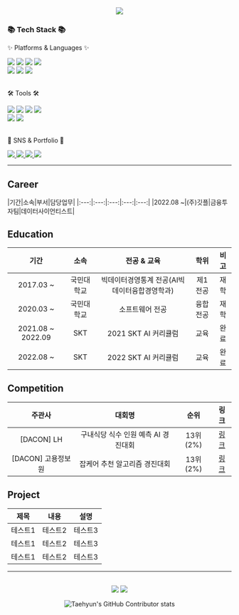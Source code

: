 <!--
**shjang2020/shjang2020** is a ✨ _special_ ✨ repository because its `README.md` (this file) appears on your GitHub profile.

Here are some ideas to get you started:

- 🔭 I’m currently working on ...
- 🌱 I’m currently learning ...
- 👯 I’m looking to collaborate on ...
- 🤔 I’m looking for help with ...
- 💬 Ask me about ...
- 📫 How to reach me: ...
- 😄 Pronouns: ...
- ⚡ Fun fact: ...
-->
<div align=center>
	<img src="https://capsule-render.vercel.app/api?type=waving&color=auto&height=200&section=header&text=SeongHyeon%20Github!&fontSize=90" />	
</div>
<div>
	<h3>📚 Tech Stack 📚</h3>
	<p>✨ Platforms & Languages ✨</p>
</div>
<div>
	<img src="https://img.shields.io/badge/Python-007396?style=flat&logo=Python&logoColor=white" />
	<img src="https://img.shields.io/badge/SQL-1572B6?style=flat&logo=MYSQL&logoColor=white" />
	<img src="https://img.shields.io/badge/Pytorch-F80000?style=flat&logo=Pytorch&logoColor=white" />
	<img src="https://img.shields.io/badge/Tensorflow-0769AD?style=flat&logo=Tensorflow&logoColor=white" />
	<br>
	<img src="https://img.shields.io/badge/Selenium-4479A1?style=flat&logo=Selenium&logoColor=white" />
	<img src="https://img.shields.io/badge/QGIS-F7DF1E?style=flat&logo=QGIS&logoColor=white" />
	<img src="https://img.shields.io/badge/Excel-43B02A?style=flat&logo=Microsoft%20Excel&logoColor=white" />

</div>
<br>
<div>
	<p>🛠 Tools 🛠</p>
</div>
<div>
	<img src="https://img.shields.io/badge/Jupyter-E34F26?style=flat&logo=Jupyter&logoColor=white" />
	<img src="https://img.shields.io/badge/Visual%20Studio%20Code-007ACC?style=flat&logo=VisualStudioCode&logoColor=white" />
	<img src="https://img.shields.io/badge/Google colab-6DB33F?style=flat&logo=Google colab&logoColor=white" />
	<img src="https://img.shields.io/badge/PyCharm-003545?style=flat&logo=PyCharm&logoColor=white" />
	<br>
	<img src="https://img.shields.io/badge/AWS-232F3E?style=flat&logo=AmazonAWS&logoColor=white" />
	<img src="https://img.shields.io/badge/GitHub-181717?style=flat&logo=GitHub&logoColor=white" />
</div>
<br>
<div>
	<p>🎨 SNS & Portfolio 🎨</p>
</div>
<div>
	<a href="https://yermi.co.kr">
		<img src="https://img.shields.io/badge/Portfolio-FF3633?style=flat&logo=Micro.blog&logoColor=white" />
	</a>
	<a href="https://yermi.tistory.com">
		<img src="https://img.shields.io/badge/Blog-FF9800?style=flat&logo=Blogger&logoColor=white" />
	</a>
	<a href="mailto:admin@yermi.co.kr">
		<img src="https://img.shields.io/badge/Mail-30B980?style=flat&logo=Gmail&logoColor=white" />
	</a>
	<a href="https://gentle-snowboard-1c6.notion.site/Yermi-5e8c65dba4df4ab09e83665cf2ee001d">
		<img src="https://img.shields.io/badge/Notion-000000?style=flat&logo=Notion&logoColor=white" />
	</a>
	<br>
</div>

---
## Career
|기간|소속|부서|담당업무|
|:---:|:---:|:---:|:---:|:---:|
|2022.08 ~|(주)깃플|금융투자팀|데이터사이언티스트|

## Education
|기간|소속|전공 & 교육|학위|비고|
|:---:|:---:|:---:|:---:|:---:|
|2017.03 ~|국민대학교|빅데이터경영통계 전공(AI빅데이터융합경영학과)|제1전공|재학|
|2020.03 ~|국민대학교|소프트웨어 전공|융합전공|재학|
|2021.08 ~ 2022.09|SKT|2021 SKT AI 커리큘럼|교육|완료|
|2022.08 ~ |SKT|2022 SKT AI 커리큘럼|교육|완료|

## Competition
|주관사|대회명|순위|링크|
|:---:|:---:|:---:|:---:|
|[DACON] LH|구내식당 식수 인원 예측 AI 경진대회|13위(2%)|[링크](https://dacon.io/competitions/official/235743/overview/description)|
|[DACON] 고용정보원|잡케어 추천 알고리즘 경진대회|13위(2%)|[링크](https://dacon.io/competitions/official/235863/overview/description)|

## Project
|제목|내용|설명|
|:---:|:---:|:---:|
|테스트1|테스트2|테스트3|
|테스트1|테스트2|테스트3|
|테스트1|테스트2|테스트3|

---

<div align=center>
	<br>
<img src="https://github-readme-stats.vercel.app/api/top-langs/?username=kycasdzxc&layout=compact">
<img src="https://github-readme-stats.vercel.app/api?username=kycasdzxc&show_icons=true">

![Taehyun's GitHub Contributor stats](https://github-contributor-stats.vercel.app/api?username=kycasdzxc)
</div>
